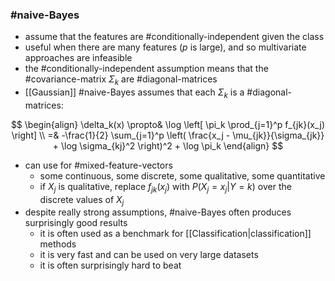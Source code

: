 
### #naive-Bayes

- assume that the features are #conditionally-independent given the class
- useful when there are many features ($p$ is large), and so multivariate approaches are infeasible
- the #conditionally-independent assumption means that the #covariance-matrix  $\Sigma_k$ are #diagonal-matrices 
- [[Gaussian]] #naive-Bayes assumes that each $\Sigma_k$ is a #diagonal-matrices:

$$
\begin{align}
\delta_k(x) \propto& \log \left[ \pi_k \prod_{j=1}^p f_{jk}(x_j) \right] \\
=& -\frac{1}{2} \sum_{j=1}^p \left( \frac{x_j - \mu_{jk}}{\sigma_{jk}} + \log \sigma_{kj}^2 \right)^2 + \log \pi_k
\end{align}
$$

- can use for #mixed-feature-vectors
  - some continuous, some discrete, some qualitative, some quantitative
  - if $X_j$ is qualitative, replace $f_{jk}(x_j)$ with $P(X_j = x_j | Y = k)$ over the discrete values of $X_j$
- despite really strong assumptions, #naive-Bayes often produces surprisingly good results
  - it is often used as a benchmark for [[Classification|classification]] methods
  - it is very fast and can be used on very large datasets
  - it is often surprisingly hard to beat
